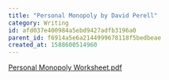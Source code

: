 ```yaml
---
title: "Personal Monopoly by David Perell"
category: Writing
id: afd037e400984a5ebd9427adfb3196a0
parent_id: f6914a5e6a2144999678118f5bedbeae
created_at: 1588600514960
---
```


[Personal Monopoly Worksheet.pdf](./resources/299668b5245e4f7aae941f1154cd505e.pdf)
    